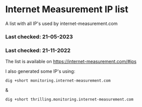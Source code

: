 # Internet Measurement IP list
A list with all IP's used by internet-measurement.com
### Last checked: 21-05-2023
### Last checked: 21-11-2022

The list is available on https://internet-measurement.com/#ips

I also generated some IP's using:
 
    dig +short monitoring.internet-measurement.com
    
&
    
    dig +short thrilling.monitoring.internet-measurement.com
